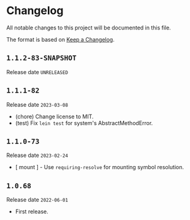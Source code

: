 # Changelog

All notable changes to this project will be documented in this file.

The format is based on [Keep a Changelog](https://keepachangelog.com/en/1.0.0/).

## `1.1.2-83-SNAPSHOT`

Release date `UNRELEASED`



## `1.1.1-82`

Release date `2023-03-08`

- (chore) Change license to MIT.
- (test) Fix `lein test` for system's AbstractMethodError.

## `1.1.0-73`

Release date `2023-02-24`

* \[ mount ] - Use `requiring-resolve` for mounting symbol resolution.

## `1.0.68`

Release date `2022-06-01`

- First release.
